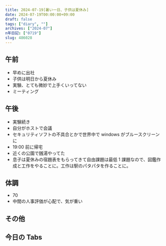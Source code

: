 ```yaml
---
title: 2024-07-19[暑い一日、子供は夏休み]
date: 2024-07-19T00:00:00+09:00
draft: false
tags: ["diary", ""]
archives: ["2024-07"]
n年日記: ["0719"]
slug: 486028
---
```


## 午前

- 早めに出社
- 子供は明日から夏休み
- 実験、とても微妙で上手くいってない
- ミーティング

## 午後

- 実験続き
- 自分がホストで会議
- セキュリティソフトの不具合とかで世界中で windows がブルースクリーンに
- 19:00 前に帰宅
- 近くの公園で銭湯やってた
- 息子は夏休みの宿題表をもらってきて自由課題は最低 1 課題なので、図鑑作成と工作をやることに。工作は駅のパタパタを作ることに。

## 体調

- 70
- 中間の人事評価が心配で、気が重い

## その他

## 今日の Tabs
